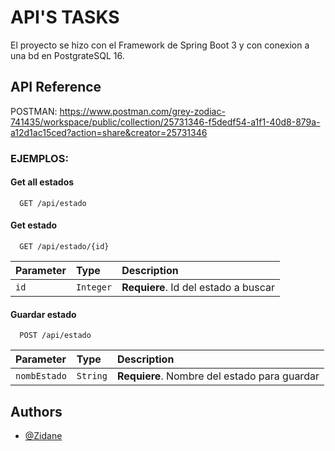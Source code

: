 
# API'S TASKS

El proyecto se hizo con el Framework de Spring Boot 3 y con conexion a una bd en PostgrateSQL 16.




## API Reference

POSTMAN: https://www.postman.com/grey-zodiac-741435/workspace/public/collection/25731346-f5dedf54-a1f1-40d8-879a-a12d1ac15ced?action=share&creator=25731346

### EJEMPLOS:

#### Get all estados

```http
  GET /api/estado
```

#### Get estado

```http
  GET /api/estado/{id}
```

| Parameter | Type     | Description                       |
| :-------- | :------- | :-------------------------------- |
| `id`      | `Integer` | **Requiere**. Id del estado a buscar |

#### Guardar estado

```http
  POST /api/estado
```

| Parameter | Type     | Description                       |
| :-------- | :------- | :-------------------------------- |
| `nombEstado`      | `String` | **Requiere**. Nombre del estado para guardar |







## Authors

- [@Zidane](https://github.com/ZidaneOD)

